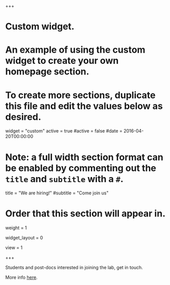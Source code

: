+++
# Custom widget.
# An example of using the custom widget to create your own homepage section.
# To create more sections, duplicate this file and edit the values below as desired.
widget = "custom"
active = true
#active = false
#date = 2016-04-20T00:00:00

# Note: a full width section format can be enabled by commenting out the `title` and `subtitle` with a `#`.
title = "We are hiring!"
#subtitle = "Come join us"

# Order that this section will appear in.
weight = 1

widget_layout = 0

view = 1


+++

Students and post-docs interested in joining the lab, get in touch. 

More info [here](/positions).








